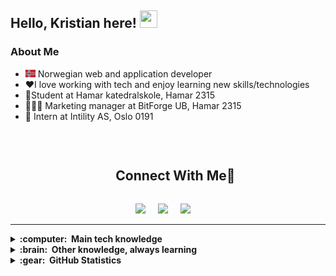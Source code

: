 ## Hello, Kristian here! <img src="https://media.giphy.com/media/hvRJCLFzcasrR4ia7z/giphy.gif" width="28px" height="28px">

### About Me

-    <img src="Icons/norway.svg" width="16"> Norwegian web and application developer 
- ❤️I love working with tech and enjoy learning new skills/technologies 
- 🏫Student at Hamar katedralskole, Hamar 2315 
- 👨🏼‍💻 Marketing manager at BitForge UB, Hamar 2315 
- 🏬 Intern at Intility AS, Oslo 0191 
<br>

<ul align="center">
    <h2 style="display: inline-block"> Connect With Me🤝</h2>
  </ul>

<p align="center">
  <a href="mailto:kris.haugsrud@gmnail.com?subject=Olá%20Bruno%20Tacca"><img src="https://img.shields.io/badge/gmail-%23D14836.svg?&style=for-the-badge&logo=gmail&logoColor=white" /></a>&nbsp;&nbsp;&nbsp;&nbsp;
  <a href="https://www.instagram.com/kristian_haugsrud/"><img src="https://img.shields.io/badge/instagram-%23dc2743.svg?&style=for-the-badge&logo=instagram&logoColor=white" /></a>&nbsp;&nbsp;&nbsp;&nbsp;
  <a href="https://www.linkedin.com/in/kristian-haugsrud-884756292/"><img src="https://img.shields.io/badge/linkedin-%230077B5.svg?&style=for-the-badge&logo=linkedin&logoColor=white" /></a>&nbsp;&nbsp;&nbsp;&nbsp;
  <!--
  <a href="https://www.facebook.com/bruno.vitorellitacca"><img src="https://img.shields.io/badge/facebook-%233B5998.svg?&style=for-the-badge&logo=facebook&logoColor=white" /></a>&nbsp;&nbsp;&nbsp;&nbsp; -->
</p>

<hr/>

<details>
  <summary><b>:computer: &nbsp;Main tech knowledge</b></summary>
  <br/>

  <a href="https://developer.mozilla.org/en-US/docs/Web/HTML">
        <img src="Icons/html.svg" width="50">
    </a>
    <a href="https://developer.mozilla.org/en-US/docs/Web/CSS">
        <img src="Icons/css.svg" width="50">
    <a href="https://www.javascript.com/">
        <img src="Icons/javascript.svg" width="40" height="40">
    </a>
    <a href="https://www.github.com/">
        <img src="Icons/github.svg"  width="40" height="40">
    </a>
    <a href="https://www.figma.com/">
        <img src="Icons/figma.svg"  width="40" height="40">
    </a>
    <a href="https://code.visualstudio.com/">
        <img src="Icons/vscode.svg"  width="40" height="40">
    </a>
</details>

<details>
  <summary><b>:brain: &nbsp;Other knowledge, always learning</b></summary>
  <br/>
  <a href="https://react.dev/">
        <img src="Icons/react.svg"  width="50" height="50" >
    </a>
  <a href="https://tailwindcss.com/">
        <img src="Icons/tailwind.svg"  width="50" height="50" >
    </a>
    <a href="https://www.adobe.com/no/products/illustrator/campaign/pricing.html?gclid=CjwKCAiAq4KuBhA6EiwArMAw1IfnwKIq3tN61kPeIRxY4wSZ-Zd0FNXV5N_hskuICvflzNW6SbruSRoCFMsQAvD_BwE&mv=search&mv=search&mv2=paidsearch&sdid=GMCWY69B&ef_id=CjwKCAiAq4KuBhA6EiwArMAw1IfnwKIq3tN61kPeIRxY4wSZ-Zd0FNXV5N_hskuICvflzNW6SbruSRoCFMsQAvD_BwE:G:s&s_kwcid=AL!3085!3!597287462549!e!!g!!adobe%20illustrator!1480122696!60147184954&gad_source=1">
        <img src="Icons/ai.svg" width="50">
    </a>
    <a href="https://www.adobe.com/no/products/photoshop/landpa.html?gclid=CjwKCAiAq4KuBhA6EiwArMAw1HeMsUrZn60vIxW56FBT4Q7_S1c130w-yLsgJJXbxgPY1kxF-NDlVxoCZGoQAvD_BwE&mv=search&mv=search&mv2=paidsearch&sdid=2XBSBWBF&ef_id=CjwKCAiAq4KuBhA6EiwArMAw1HeMsUrZn60vIxW56FBT4Q7_S1c130w-yLsgJJXbxgPY1kxF-NDlVxoCZGoQAvD_BwE:G:s&s_kwcid=AL!3085!3!474194483951!e!!g!!adobe%20photoshop!1471316782!58669001444&gad_source=1">
        <img src="Icons/ps.svg" width="50">
    </a>
    <a href="https://www.adobe.com/no/products/premiere/campaign/pricing.html?gclid=CjwKCAiAq4KuBhA6EiwArMAw1Iiku1_Rr9jNBxdi_2mS418MorfDzIq4VGWXBJiNfth_SXKcp_FG7BoCBNMQAvD_BwE&mv=search&mv=search&mv2=paidsearch&sdid=G4FRYP7G&ef_id=CjwKCAiAq4KuBhA6EiwArMAw1Iiku1_Rr9jNBxdi_2mS418MorfDzIq4VGWXBJiNfth_SXKcp_FG7BoCBNMQAvD_BwE:G:s&s_kwcid=AL!3085!3!340868332463!e!!g!!adobe%20premiere%20pro!1471316863!58669011724&gad_source=1">
        <img src="Icons/pr.svg" width="50">
    </a>
    <a href="https://www.adobe.com/no/products/aftereffects/landpb.html?gclid=CjwKCAiAq4KuBhA6EiwArMAw1O2f0ndsWoe976kuIxOHTnpZqXsgkcqnvIQamlSfZUj8JBpbV2JjJBoC5gIQAvD_BwE&mv=search&mv=search&mv2=paidsearch&sdid=G85SYKHF&ef_id=CjwKCAiAq4KuBhA6EiwArMAw1O2f0ndsWoe976kuIxOHTnpZqXsgkcqnvIQamlSfZUj8JBpbV2JjJBoC5gIQAvD_BwE:G:s&s_kwcid=AL!3085!3!597212105440!e!!g!!adobe%20after%20effects!1471316602!57366244312&gad_source=1">
        <img src="Icons/ae.svg" width="50">
    </a>

</details>

<details>
  <summary><b>:gear: &nbsp;GitHub Statistics</b></summary> <br>
 <a href="https://github.com/denvercoder1/github-readme-streak-stats" title="Go to Source">
        <img width=390 height="153px" src="https://streak-stats.demolab.com/?user=Konge5678&theme=blue_navy" align="left"/>
    </a>

</details>
